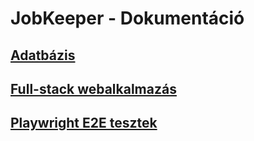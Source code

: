 # JobKeeper - Dokumentáció

## [Adatbázis](db/README.md)

## [Full-stack webalkalmazás](web/README.md)

## [Playwright E2E tesztek](test/README.md)

